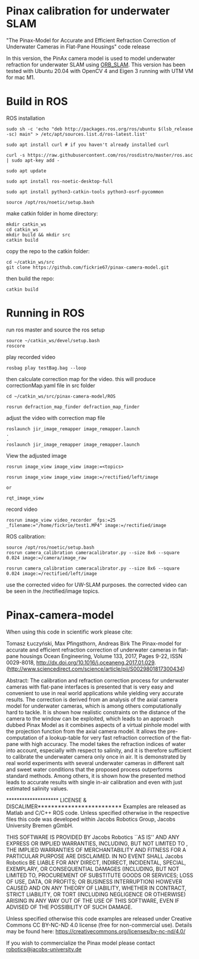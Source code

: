 # Pinax calibration for underwater SLAM
"The Pinax-Model for Accurate and Efficient Refraction Correction of Underwater Cameras in Flat-Pane Housings" code release

In this version, the PinAx camera model is used to model underwater refraction for underwater SLAM using [ORB_SLAM](https://github.com/fickrie67/ORB_SLAM3.git).
This version has been tested with Ubuntu 20.04 with OpenCV 4 and Eigen 3 running with UTM VM for mac M1.


# Build in ROS

ROS installation

```
sudo sh -c 'echo "deb http://packages.ros.org/ros/ubuntu $(lsb_release -sc) main" > /etc/apt/sources.list.d/ros-latest.list'

sudo apt install curl # if you haven't already installed curl

curl -s https://raw.githubusercontent.com/ros/rosdistro/master/ros.asc | sudo apt-key add -

sudo apt update

sudo apt install ros-noetic-desktop-full

sudo apt install python3-catkin-tools python3-osrf-pycommon

source /opt/ros/noetic/setup.bash
```

make catkin folder in home directory:
```
mkdir catkin_ws
cd catkin_ws
mkdir build && mkdir src
catkin build
```

copy the repo to the catkin folder:
```
cd ~/catkin_ws/src
git clone https://github.com/fickrie67/pinax-camera-model.git
```

then build the repo:
```
catkin build
```

# Running in ROS 
run ros master and source the ros setup
```
source ~/catkin_ws/devel/setup.bash
roscore
```

play recorded video
```
rosbag play testBag.bag --loop
```

then calculate correction map for the video.
this will produce correctionMap.yaml file in src folder
```
cd ~/catkin_ws/src/pinax-camera-model/ROS

rosrun defraction_map_finder defraction_map_finder
```

adjust the video with correction map file
```
roslaunch jir_image_remapper image_remapper.launch
.
.
roslaunch jir_image_remapper image_remapper.launch
```

View the adjusted image
```
rosrun image_view image_view image:=<topics>

rosrun image_view image_view image:=/rectified/left/image

or

rqt_image_view
```

record video

```
rosrun image_view video_recorder _fps:=25 _filename:="/home/fickrie/test1.MP4" image:=/rectified/image
```
ROS calibration:
```
source /opt/ros/noetic/setup.bash
rosrun camera_calibration cameracalibrator.py --size 8x6 --square 0.024 image:=/camera/image_raw

rosrun camera_calibration cameracalibrator.py --size 8x6 --square 0.024 image:=/rectified/left/image
```
use the corrected video for UW-SLAM purposes. the corrected video can be seen in the /rectified/image topics. 

# Pinax-camera-model
When using this code in scientific work please cite:

Tomasz Łuczyński, Max Pfingsthorn, Andreas Birk
The Pinax-model for accurate and efficient refraction correction of underwater cameras in flat-pane housings
Ocean Engineering, Volume 133, 2017, Pages 9-22, ISSN 0029-8018, http://dx.doi.org/10.1016/j.oceaneng.2017.01.029.
(http://www.sciencedirect.com/science/article/pii/S0029801817300434)

Abstract: The calibration and refraction correction process for underwater cameras with flat-pane interfaces is presented that is very easy and convenient to use in real world applications while yielding very accurate results. The correction is derived from an analysis of the axial camera model for underwater cameras, which is among others computationally hard to tackle. It is shown how realistic constraints on the distance of the camera to the window can be exploited, which leads to an approach dubbed Pinax Model as it combines aspects of a virtual pinhole model with the projection function from the axial camera model. It allows the pre-computation of a lookup-table for very fast refraction correction of the flat-pane with high accuracy. The model takes the refraction indices of water into account, especially with respect to salinity, and it is therefore sufficient to calibrate the underwater camera only once in air. It is demonstrated by real world experiments with several underwater cameras in different salt and sweet water conditions that the proposed process outperforms standard methods. Among others, it is shown how the presented method leads to accurate results with single in-air calibration and even with just estimated salinity values.

******************** LICENSE & DISCALIMER*************************
Examples are released as Matlab and C/C++ ROS code. 
Unless specified otherwise in the respective files this 
code was developed within Jacobs Robotics Group, 
Jacobs University Bremen gGmbH. 

THIS SOFTWARE IS PROVIDED BY Jacobs Robotics ``AS IS'' AND ANY
EXPRESS OR IMPLIED WARRANTIES, INCLUDING, BUT NOT LIMITED TO
, THE IMPLIED
WARRANTIES OF MERCHANTABILITY AND FITNESS FOR A PARTICULAR PURPOSE ARE
DISCLAIMED. IN NO EVENT SHALL Jacobs Robotics BE LIABLE FOR ANY
DIRECT, INDIRECT, INCIDENTAL, SPECIAL, EXEMPLARY, OR CONSEQUENTIAL DAMAGES
(INCLUDING, BUT NOT LIMITED TO, PROCUREMENT OF SUBSTITUTE GOODS OR SERVICES;
LOSS OF USE, DATA, OR PROFITS; OR BUSINESS INTERRUPTION) HOWEVER CAUSED AND
ON ANY THEORY OF LIABILITY, WHETHER IN CONTRACT, STRICT LIABILITY, OR TORT
(INCLUDING NEGLIGENCE OR OTHERWISE) ARISING IN ANY WAY OUT OF THE USE OF THIS
SOFTWARE, EVEN IF ADVISED OF THE POSSIBILITY OF SUCH DAMAGE.

Unless specified otherwise this code examples are released under
 Creative Commons CC BY-NC-ND 4.0 license (free for non-commercial use). 
 Details may be found here: https://creativecommons.org/licenses/by-nc-nd/4.0/

If you wish to commercialize the Pinax model please contact robotics@jacobs-university.de


